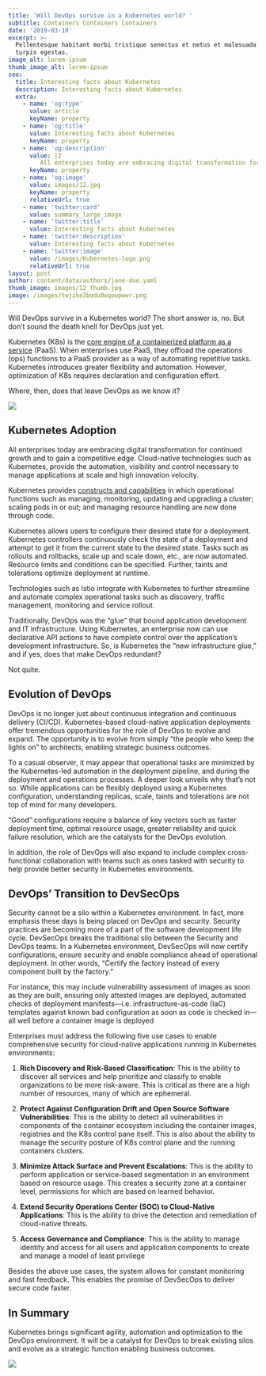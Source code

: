 ```yaml
---
title: 'Will DevOps survive in a Kubernetes world? '
subtitle: Containers Containers Containers
date: '2019-03-10'
excerpt: >-
  Pellentesque habitant morbi tristique senectus et netus et malesuada fames ac
  turpis egestas.
image_alt: lorem-ipsum
thumb_image_alt: lorem-ipsum
seo:
  title: Interesting facts about Kubernetes
  description: Interesting facts about Kubernetes
  extra:
    - name: 'og:type'
      value: article
      keyName: property
    - name: 'og:title'
      value: Interesting facts about Kubernetes
      keyName: property
    - name: 'og:description'
      value: |2
         All enterprises today are embracing digital transformation for continued growth and to gain a competitive edge. Cloud-native technologies such as Kubernetes 
      keyName: property
    - name: 'og:image'
      value: images/12.jpg
      keyName: property
      relativeUrl: true
    - name: 'twitter:card'
      value: summary_large_image
    - name: 'twitter:title'
      value: Interesting facts about Kubernetes
    - name: 'twitter:description'
      value: Interesting facts about Kubernetes
    - name: 'twitter:image'
      value: /images/Kubernetes-logo.png
      relativeUrl: true
layout: post
author: content/data/authors/jane-doe.yaml
thumb_image: images/12_thumb.jpg
image: /images/twjihe3bodu0wqowpwwr.png
---
```

Will DevOps survive in a Kubernetes world? The short answer is, no. But don’t sound the death knell for DevOps just yet.

Kubernetes (K8s) is the [core engine of a containerized platform as a service](https://kubernetes.io/) (PaaS). When enterprises use PaaS, they offload the operations (ops) functions to a PaaS provider as a way of automating repetitive tasks. Kubernetes introduces greater flexibility and automation. However, optimization of K8s requires declaration and configuration effort.

Where, then, does that leave DevOps as we know it?


![](https://preview--next-js-9111b.stackbit.dev/\_static/app-assets/images/Why_DevOps_and_Kubernetes_Are\_-a_Perfect_Match.png)


## Kubernetes Adoption

All enterprises today are embracing digital transformation for continued growth and to gain a competitive edge. Cloud-native technologies such as Kubernetes, provide the automation, visibility and control necessary to manage applications at scale and high innovation velocity.

Kubernetes provides [constructs and capabilities](https://containerjournal.com/topics/container-ecosystems/kubernetes-changing-the-game-for-enterprise-containerization/) in which operational functions such as managing, monitoring, updating and upgrading a cluster; scaling pods in or out; and managing resource handling are now done through code.

Kubernetes allows users to configure their desired state for a deployment. Kubernetes controllers continuously check the state of a deployment and attempt to get it from the current state to the desired state. Tasks such as rollouts and rollbacks, scale up and scale down, etc., are now automated. Resource limits and conditions can be specified. Further, taints and tolerations optimize deployment at runtime.

Technologies such as Istio integrate with Kubernetes to further streamline and automate complex operational tasks such as discovery, traffic management, monitoring and service rollout.

Traditionally, DevOps was the “glue” that bound application development and IT infrastructure. Using Kubernetes, an enterprise now can use declarative API actions to have complete control over the application’s development infrastructure. So, is Kubernetes the “new infrastructure glue,” and if yes, does that make DevOps redundant?

Not quite.

## Evolution of DevOps

DevOps is no longer just about continuous integration and continuous delivery (CI/CD). Kubernetes-based cloud-native application deployments offer tremendous opportunities for the role of DevOps to evolve and expand. The opportunity is to evolve from simply “the people who keep the lights on” to architects, enabling strategic business outcomes.

To a casual observer, it may appear that operational tasks are minimized by the Kubernetes-led automation in the deployment pipeline, and during the deployment and operations processes. A deeper look unveils why that’s not so. While applications can be flexibly deployed using a Kubernetes configuration, understanding replicas, scale, taints and tolerations are not top of mind for many developers.

“Good” configurations require a balance of key vectors such as faster deployment time, optimal resource usage, greater reliability and quick failure resolution, which are the catalysts for the DevOps evolution.

In addition, the role of DevOps will also expand to include complex cross-functional collaboration with teams such as ones tasked with security to help provide better security in Kubernetes environments.

## DevOps’ Transition to DevSecOps

Security cannot be a silo within a Kubernetes environment. In fact, more emphasis these days is being placed on DevOps and security. Security practices are becoming more of a part of the software development life cycle. DevSecOps breaks the traditional silo between the Security and DevOps teams. In a Kubernetes environment, DevSecOps will now certify configurations, ensure security and enable compliance ahead of operational deployment. In other words, “Certify the factory instead of every component built by the factory.”

For instance, this may include vulnerability assessment of images as soon as they are built, ensuring only attested images are deployed, automated checks of deployment manifests—i.e. infrastructure-as-code (IaC) templates against known bad configuration as soon as code is checked in—all well before a container image is deployed

Enterprises must address the following five use cases to enable comprehensive security for cloud-native applications running in Kubernetes environments:

1.  **Rich Discovery and Risk-Based Classification**: This is the ability to discover all services and help prioritize and classify to enable organizations to be more risk-aware. This is critical as there are a high number of resources, many of which are ephemeral.

2.  **Protect Against Configuration Drift and Open Source Software Vulnerabilities**: This is the ability to detect all vulnerabilities in components of the container ecosystem including the container images, registries and the K8s control pane itself. This is also about the ability to manage the security posture of K8s control plane and the running containers clusters.

3.  **Minimize Attack Surface and Prevent Escalations**: This is the ability to perform application or service-based segmentation in an environment based on resource usage. This creates a security zone at a container level, permissions for which are based on learned behavior.

4.  **Extend Security Operations Center (SOC) to Cloud-Native Applications**: This is the ability to drive the detection and remediation of cloud-native threats.

5.  **Access Governance and Compliance**: This is the ability to manage identity and access for all users and application components to create and manage a model of least privilege

Besides the above use cases, the system allows for constant monitoring and fast feedback. This enables the promise of DevSecOps to deliver secure code faster.

## In Summary

Kubernetes brings significant agility, automation and optimization to the DevOps environment. It will be a catalyst for DevOps to break existing silos and evolve as a strategic function enabling business outcomes.

![](/images/Why_DevOps_and_Kubernetes_Are\_-a_Perfect_Match.png)
